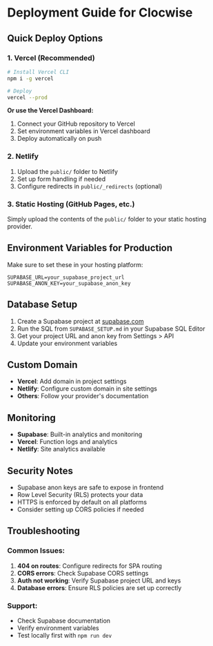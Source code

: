 # Deployment Guide for Clocwise

## Quick Deploy Options

### 1. Vercel (Recommended)

```bash
# Install Vercel CLI
npm i -g vercel

# Deploy
vercel --prod
```

**Or use the Vercel Dashboard:**
1. Connect your GitHub repository to Vercel
2. Set environment variables in Vercel dashboard
3. Deploy automatically on push

### 2. Netlify

1. Upload the `public/` folder to Netlify
2. Set up form handling if needed
3. Configure redirects in `public/_redirects` (optional)

### 3. Static Hosting (GitHub Pages, etc.)

Simply upload the contents of the `public/` folder to your static hosting provider.

## Environment Variables for Production

Make sure to set these in your hosting platform:

```env
SUPABASE_URL=your_supabase_project_url
SUPABASE_ANON_KEY=your_supabase_anon_key
```

## Database Setup

1. Create a Supabase project at [supabase.com](https://supabase.com)
2. Run the SQL from `SUPABASE_SETUP.md` in your Supabase SQL Editor
3. Get your project URL and anon key from Settings > API
4. Update your environment variables

## Custom Domain

- **Vercel**: Add domain in project settings
- **Netlify**: Configure custom domain in site settings
- **Others**: Follow your provider's documentation

## Monitoring

- **Supabase**: Built-in analytics and monitoring
- **Vercel**: Function logs and analytics
- **Netlify**: Site analytics available

## Security Notes

- Supabase anon keys are safe to expose in frontend
- Row Level Security (RLS) protects your data
- HTTPS is enforced by default on all platforms
- Consider setting up CORS policies if needed

## Troubleshooting

### Common Issues:
1. **404 on routes**: Configure redirects for SPA routing
2. **CORS errors**: Check Supabase CORS settings
3. **Auth not working**: Verify Supabase project URL and keys
4. **Database errors**: Ensure RLS policies are set up correctly

### Support:
- Check Supabase documentation
- Verify environment variables
- Test locally first with `npm run dev`